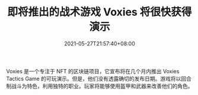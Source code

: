 ﻿---
title: "即将推出的战术游戏 Voxies 将很快获得演示"
date: 2021-05-27T21:57:40+08:00
lastmod: 2021-05-27T16:45:40+08:00
draft: false
authors: ["Maurice"]
description: "Voxies 是一个专注于 NFT 的区块链项目，它宣布将在几个月内推出 Voxies Tactics Game 的可玩演示。但是，他们没有透露确切的发布日期。游戏将以回合制战斗为特色，利用独特的职业。玩家将能够使用盔甲和武器来改善他们的角色。"
featuredImage: "upcoming-tactical-game-voxies-will-get-demo-soon.png"
tags: ["Virtual World","虚拟世界","Play to Earn"]
categories: ["news"]
news: ["虚拟世界"]
weight: 
lightgallery: true
pinned: false
recommend: false
recommend1: false
---

Voxies 是一个专注于 NFT 的区块链项目，它宣布将在几个月内推出 Voxies Tactics Game 的可玩演示。但是，他们没有透露确切的发布日期。游戏将以回合制战斗为特色，利用独特的职业。玩家将能够使用盔甲和武器来改善他们的角色。

<!--more-->

